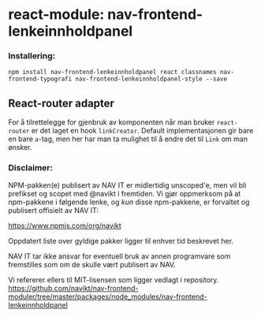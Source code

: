 # react-module: nav-frontend-lenkeinnholdpanel

### Installering:
```
npm install nav-frontend-lenkeinnholdpanel react classnames nav-frontend-typografi nav-frontend-lenkeinnholdpanel-style --save
```

## React-router adapter

For å tilrettelegge for gjenbruk av komponenten når man bruker `react-router` er det laget en hook `linkCreator`.
Default implementasjonen gir bare en bare `a`-tag, men her har man ta mulighet til å endre det til `Link` om man ønsker.

### Disclaimer:
NPM-pakken(e) publisert av NAV IT er midlertidig unscoped'e, 
men vil bli prefikset og scopet med @navikt i fremtiden. Vi 
gjør oppmerksom på at npm-pakkene i følgende lenke, 
og *kun* disse npm-pakkene, er forvaltet og publisert offisielt av NAV IT:

https://www.npmjs.com/org/navikt

Oppdatert liste over gyldige pakker ligger til enhver tid beskrevet her.

NAV IT tar ikke ansvar for eventuell bruk av annen programvare som 
fremstilles som om de skulle vært publisert av NAV.

Vi refererer ellers til MIT-lisensen som ligger vedlagt i repository.
https://github.com/navikt/nav-frontend-moduler/tree/master/packages/node_modules/nav-frontend-lenkeinnholdpanel
